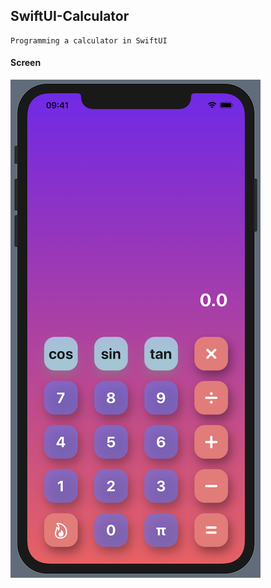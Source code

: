 ## SwiftUI-Calculator
```
Programming a calculator in SwiftUI
```
#### Screen
![images](images/mainScreen.png)
